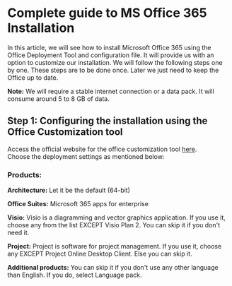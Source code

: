 # Complete guide to MS Office 365 Installation

In this article, we will see how to install Microsoft Office 365 using the Office Deployment Tool and configuration file. It will provide us with an option to customize our installation. We will follow the following steps one by one. These steps are to be done once. Later we just need to keep the Office up to date.

**Note:** We will require a stable internet connection or a data pack. It will consume around 5 to 8 GB of data.

## Step 1: Configuring the installation using the Office Customization tool

Access the official website for the office customization tool [here](https://config.office.com/deploymentsettings).<br>
Choose the deployment settings as mentioned below:<br>

### Products:
**Architecture:** Let it be the default (64-bit)

**Office Suites:** Microsoft 365 apps for enterprise

**Visio:** Visio is a diagramming and vector graphics application. If you use it, choose any from the list EXCEPT Visio Plan 2. You can skip it if you don't need it.

**Project:** Project is software for project management. If you use it, choose any EXCEPT Project Online Desktop Client. Else you can skip it.

**Additional products:** You can skip it if you don't use any other language than English. If you do, select Language pack.


